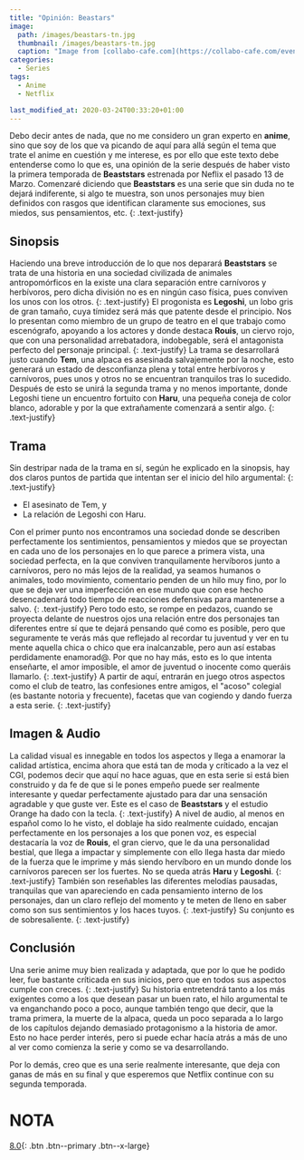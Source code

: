 ```yaml
---
title: "Opinión: Beastars"
image: 
  path: /images/beastars-tn.jpg
  thumbnail: /images/beastars-tn.jpg
  caption: "Image from [collabo-cafe.com](https://collabo-cafe.com/events/collabo/beastars-ten-yurakucho-marui2019/)"
categories:
  - Series
tags:
  - Anime
  - Netflix

last_modified_at: 2020-03-24T00:33:20+01:00
---
```


Debo decir antes de nada, que no me considero un gran experto en **anime**, sino que soy de los que va picando de aquí para allá según el tema que trate el anime en cuestión y me interese, es por ello que este texto debe entenderse como lo que es, una opinión de la serie después de haber visto la primera temporada de **Beaststars** estrenada por Neflix el pasado 13 de Marzo.
Comenzaré diciendo que **Beaststars** es una serie que sin duda no te dejará indiferente, si algo te muestra, son unos personajes muy bien definidos con rasgos que identifican claramente sus emociones, sus miedos, sus pensamientos, etc.
{: .text-justify}

<!--more-->

## Sinopsis

Haciendo una breve introducción de lo que nos deparará **Beaststars** se trata de una historia en una sociedad civilizada de animales antropomórficos en la existe una clara separación entre carnívoros y herbívoros, pero dicha división no es en ningún caso física, pues conviven los unos con los otros.
{: .text-justify}
El progonista es **Legoshi**, un lobo gris de gran tamaño, cuya tímidez será más que patente desde el principio. Nos lo presentan como miembro de un grupo de teatro en el que trabajo como escenógrafo, apoyando a los actores y donde destaca **Rouis**, un ciervo rojo,
que con una personalidad arrebatadora, indobegable, será el antagonista perfecto del personaje principal.
{: .text-justify}
La trama se desarrollará justo cuando **Tem**, una alpaca es asesinada salvajemente por la noche, esto generará un estado de desconfianza plena y total entre herbívoros y carnívoros, pues unos y otros no se encuentran tranquilos tras lo sucedido. Después de esto se unirá la segunda trama y no menos importante, donde Legoshi tiene un encuentro fortuito con **Haru**, una pequeña coneja de color blanco, adorable y por la que extrañamente comenzará a sentir algo.
{: .text-justify}

## Trama

Sin destripar nada de la trama en sí, según he explicado en la sinopsis, hay dos claros puntos de partida que intentan ser el inicio del hilo argumental:
{: .text-justify}
* El asesinato de Tem, y
* La relación de Legoshi con Haru.

Con el primer punto nos encontramos una sociedad donde se describen perfectamente los sentimientos, pensamientos y miedos que se proyectan en cada uno de los personajes en lo que parece a primera vista, una sociedad perfecta, en la que conviven tranquilamente hervíboros junto a carnívoros, pero no más lejos de la realidad, ya seamos humanos o animales, todo movimiento, comentario penden de un hilo muy fino, por lo que se deja ver una imperfección en ese mundo que con ese hecho desencadenará todo tiempo de reacciones defensivas para mantenerse a salvo.
{: .text-justify}
Pero todo esto, se rompe en pedazos, cuando se proyecta delante de nuestros ojos una relación entre dos personajes tan diferentes entre sí que te dejará pensando qué como es posible, pero que seguramente te verás más que reflejado al recordar tu juventud y ver en tu mente aquella chica o chico que era inalcanzable, pero aun así estabas perdidamente enamorad@. Por que no hay más, esto es lo que intenta enseñarte, el amor imposible, el amor de juventud o inocente como queráis llamarlo.
{: .text-justify}
A partir de aquí, entrarán en juego otros aspectos como el club de teatro, las confesiones entre amigos, el "acoso" colegial (es bastante notoria y frecuente), facetas que van cogiendo y dando fuerza a esta serie.
{: .text-justify}
## Imagen & Audio

La calidad visual es innegable en todos los aspectos y llega a enamorar la calidad artística, encima ahora que está tan de moda y críticado a la vez el CGI, podemos decir que aquí no hace aguas, que en esta serie si está bien construido y da fe de que si le pones empeño puede ser realmente interesante y quedar perfectamente ajustado para dar una sensación agradable y que guste ver. Este es el caso 
de **Beaststars** y el estudio Orange ha dado con la tecla.
{: .text-justify}
A nivel de audio, al menos en español como lo he visto, el doblaje ha sido realmente cuidado, encajan perfectamente en los personajes a los que ponen voz, es especial destacaría la voz de **Rouis**, el gran ciervo, que le da una personalidad bestial, que llega a impactar y simplemente con ello llega hasta dar miedo de la fuerza que le imprime y más siendo hervíboro en un mundo donde los carnívoros parecen ser los fuertes. No se queda atrás **Haru** y **Legoshi**.
{: .text-justify}
También son reseñables las diferentes melodías pausadas, tranquilas que van apareciendo en cada pensamiento interno de los personajes, dan un claro reflejo del momento y te meten de lleno en saber como son sus sentimientos y los haces tuyos.
{: .text-justify}
Su conjunto es de sobresaliente.
{: .text-justify}
## Conclusión

Una serie anime muy bien realizada y adaptada, que por lo que he podido leer, fue bastante críticada en sus inicios, pero que en todos sus aspectos cumple con creces.
{: .text-justify}
Su historia entretendrá tanto a los más exigentes como a los que desean pasar un buen rato, el hilo argumental te va enganchando poco a poco, aunque también tengo que decir, que la trama primera, la muerte de la alpaca, queda un poco separada a lo largo de los capítulos dejando demasiado protagonismo a la historia de amor. Esto no hace perder interés, pero si puede echar hacía atrás a más de uno al ver como comienza la serie y como se va desarrollando.

Por lo demás, creo que es una serie realmente interesante, que deja con ganas de más en su final y que esperemos que Netflix continue con su segunda temporada.

# NOTA
[8.0](#){: .btn .btn--primary .btn--x-large}
